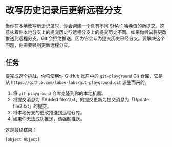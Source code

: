 # 改写历史记录后更新远程分支

当你在本地改写历史记录时，你会创建一个具有不同 SHA-1 哈希值的新提交。这意味着你本地分支上的提交历史与远程分支上的提交历史不同。如果你尝试将更改推送到远程分支，Git 会拒绝推送，因为它会认为提交历史已经分叉。要解决这个问题，你需要强制更新远程分支。

## 任务

要完成这个挑战，你将使用你 GitHub 账户中的 `git-playground` Git 仓库，它是从 `https://github.com/labex-labs/git-playground.git` 派生而来的。

1. 将 `git-playground` 仓库克隆到你的本地机器。
2. 将提交消息为「Added file2.txt」的提交更新为提交消息为「Update file2.txt」的提交。
3. 将本地分支的更改推送到远程仓库。
4. 如果你无法成功推送，请强制推送。

这是最终结果：

```shell
[object Object]
```
